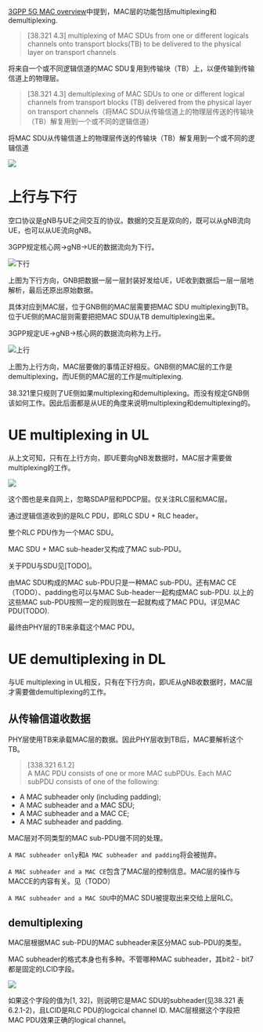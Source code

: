 [3GPP 5G MAC overview](http://windmissing.github.io/5g/2019-08/3gpp-5g-mac-overview.html)中提到，MAC层的功能包括multiplexing和demultiplexing.

>[38.321 4.3]
multiplexing of MAC SDUs from one or different logicals channels onto transport blocks(TB) to be delivered to the physical layer on transport channels

将来自一个或不同逻辑信道的MAC SDU复用到传输块（TB）上，以便传输到传输信道上的物理层。

>[38.321 4.3]
demultiplexing of MAC SDUs to one or different logical channels from transport blocks (TB) delivered from the physical layer on transport channels（将MAC SDU从传输信道上的物理层传送的传输块（TB）解复用到一个或不同的逻辑信道）

将MAC SDU从传输信道上的物理层传送的传输块（TB）解复用到一个或不同的逻辑信道

![](https://www.tech-invite.com/3m38/img/tinv-38-321-NR-MAC-arch.gif)

<!-- more -->

# 上行与下行

空口协议是gNB与UE之间交互的协议。数据的交互是双向的，既可以从gNB流向UE，也可以从UE流向gNB。

3GPP规定核心网->gNB->UE的数据流向为下行。

![下行](\images\2019\6.png)

上图为下行方向，GNB把数据一层一层封装好发给UE，UE收到数据后一层一层地解析，最后还原出原始数据。

具体对应到MAC层，位于GNB侧的MAC层需要把MAC SDU multiplexing到TB。位于UE侧的MAC层则需要把把MAC SDU从TB demultiplexing出来。

3GPP规定UE->gNB->核心网的数据流向称为上行。

![上行](\images\2019\7.png)

上图为上行方向，MAC层要做的事情正好相反。GNB侧的MAC层的工作是demultiplexing，而UE侧的MAC层的工作是multiplexing.

38.321里只规则了UE侧如果multiplexing和demultiplexing。而没有规定GNB侧该如何工作。因此后面都是从UE的角度来说明multiplexing和demultiplexing的。

# UE multiplexing in UL

从上文可知，只有在上行方向，即UE要向gNB发数据时，MAC层才需要做multiplexing的工作。

![](http://www.techplayon.com/wp-content/uploads/2017/09/NR-RLC-730x312.png)

这个图也是来自网上，忽略SDAP层和PDCP层。仅关注RLC层和MAC层。

通过逻辑信道收到的是RLC PDU，即RLC SDU + RLC header。

整个RLC PDU作为一个MAC SDU。

MAC SDU + MAC sub-header又构成了MAC sub-PDU。

关于PDU与SDU见[TODO]。

由MAC SDU构成的MAC sub-PDU只是一种MAC sub-PDU。还有MAC CE（TODO）、padding也可以与MAC Sub-header一起构成MAC sub-PDU. 以上的这些MAC sub-PDU按照一定的规则放在一起就构成了MAC PDU。详见MAC PDU(TODO).

最终由PHY层的TB来承载这个MAC PDU。

# UE demultiplexing in DL

与UE multiplexing in UL相反，只有在下行方向，即UE从gNB收数据时，MAC层才需要做demultiplexing的工作。

##  从传输信道收数据

PHY层使用TB来承载MAC层的数据。因此PHY层收到TB后，MAC要解析这个TB。

>[338.321 6.1.2]  
> A MAC PDU consists of one or more MAC subPDUs. Each MAC subPDU consists of one of the following:
-	A MAC subheader only (including padding);
-	A MAC subheader and a MAC SDU;
-	A MAC subheader and a MAC CE;
-	A MAC subheader and padding.

MAC层对不同类型的MAC sub-PDU做不同的处理。

`A MAC subheader only`和`A MAC subheader and padding`将会被抛弃。

`A MAC subheader and a MAC CE`包含了MAC层的控制信息。MAC层的操作与MACCE的内容有关。见（TODO）

`A MAC subheader and a MAC SDU`中的MAC SDU被提取出来交给上层RLC。

## demultiplexing

MAC层根据MAC sub-PDU的MAC subheader来区分MAC sub-PDU的类型。

MAC subheader的格式本身也有多种。不管哪种MAC subheader，其bit2 - bit7都是固定的LCID字段。

![](http://windmissing.github.io/images/2019/13.png)

如果这个字段的值为[1, 32]，则说明它是MAC SDU的subheader(见38.321 表6.2.1-2)，且LCID是RLC PDU的logcical channel ID. MAC层根据这个字段把MAC PDU效果正确的logical channel。
